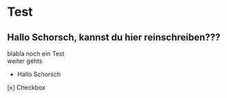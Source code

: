 # Test

## Hallo Schorsch, kannst du hier reinschreiben???

blabla
noch ein Test  
weiter gehts  

- Hallo Schorsch  


[x] Checkbox

